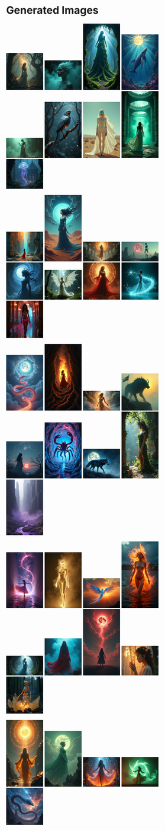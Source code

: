 # Generated Images



<img src="2025_07_11_01.webp" width="100"/> <img src="2025_07_11_02.webp" width="100"/> <img src="2025_07_11_03.webp" width="100"/> <img src="2025_07_11_04.webp" width="100"/> <img src="2025_07_11_05.webp" width="100"/> <img src="2025_07_11_06.webp" width="100"/> <img src="2025_07_11_07.webp" width="100"/> <img src="2025_07_11_08.webp" width="100"/> <img src="2025_07_11_09.webp" width="100"/>

<img src="2025_07_11_10.webp" width="100"/> <img src="2025_07_11_11.webp" width="100"/> <img src="2025_07_11_12.webp" width="100"/> <img src="2025_07_11_13.webp" width="100"/> <img src="2025_07_11_14.webp" width="100"/> <img src="2025_07_11_15.webp" width="100"/> <img src="2025_07_11_16.webp" width="100"/> <img src="2025_07_11_17.webp" width="100"/> <img src="2025_07_11_18.webp" width="100"/>

<img src="2025_07_11_19.webp" width="100"/> <img src="2025_07_11_20.webp" width="100"/> <img src="2025_07_11_21.webp" width="100"/> <img src="2025_07_11_22.webp" width="100"/> <img src="2025_07_11_23.webp" width="100"/> <img src="2025_07_11_24.webp" width="100"/> <img src="2025_07_11_25.webp" width="100"/> <img src="2025_07_11_26.webp" width="100"/> <img src="2025_07_11_27.webp" width="100"/>

<img src="2025_07_11_28.webp" width="100"/> <img src="2025_07_11_29.webp" width="100"/> <img src="2025_07_11_30.webp" width="100"/> <img src="2025_07_11_31.webp" width="100"/> <img src="2025_07_11_32.webp" width="100"/> <img src="2025_07_11_33.webp" width="100"/> <img src="2025_07_11_34.webp" width="100"/> <img src="2025_07_11_35.webp" width="100"/> <img src="2025_07_11_36.webp" width="100"/>

<img src="2025_07_11_37.webp" width="100"/> <img src="2025_07_11_38.webp" width="100"/> <img src="2025_07_11_39.webp" width="100"/> <img src="2025_07_11_40.webp" width="100"/> <img src="2025_07_11_41.webp" width="100"/>